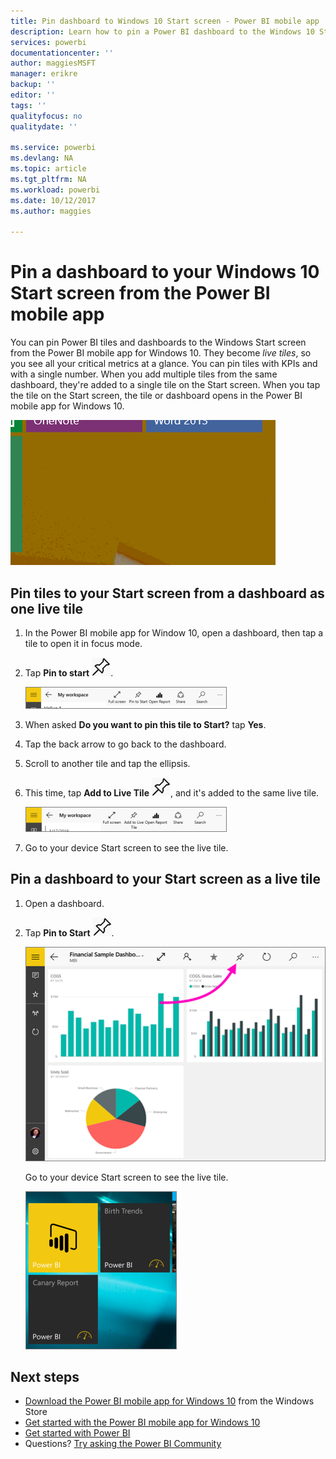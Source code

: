 ```yaml
---
title: Pin dashboard to Windows 10 Start screen - Power BI mobile app
description: Learn how to pin a Power BI dashboard to the Windows 10 Start screen from the Power BI mobile app, so you can see critical metrics at a glance.
services: powerbi
documentationcenter: ''
author: maggiesMSFT
manager: erikre
backup: ''
editor: ''
tags: ''
qualityfocus: no
qualitydate: ''

ms.service: powerbi
ms.devlang: NA
ms.topic: article
ms.tgt_pltfrm: NA
ms.workload: powerbi
ms.date: 10/12/2017
ms.author: maggies

---
```

# Pin a dashboard to your Windows 10 Start screen from the Power BI mobile app
You can pin Power BI tiles and dashboards to the Windows Start screen from the Power BI mobile app for Windows 10. They become *live tiles*, so you see all your critical metrics at a glance. You can pin tiles with KPIs and with a single number. When you add multiple tiles from the same dashboard, they're added to a single tile on the Start screen. When you tap the tile on the Start screen, the tile or dashboard opens in the Power BI mobile app for Windows 10.

![Windows live tile](media/powerbi-mobile-pin-dashboard-from-win10phone-app/pbi_win10_livetile.gif)

## Pin tiles to your Start screen from a dashboard as one live tile
1. In the Power BI mobile app for Window 10, open a dashboard, then tap a tile to open it in focus mode.
2. Tap **Pin to start** ![Pin to start icon](media/powerbi-mobile-pin-dashboard-from-win10phone-app/power-bi-windows-10-pin-start-icon.png).
   
    ![Windows 10 mobile app top bar](media/powerbi-mobile-pin-dashboard-from-win10phone-app/pbi_win10_pinstart.png)
3. When asked **Do you want to pin this tile to Start?** tap **Yes**.
4. Tap the back arrow to go back to the dashboard.
5. Scroll to another tile and tap the ellipsis.
6. This time, tap **Add to Live Tile** ![Add to live tile icon](media/powerbi-mobile-pin-dashboard-from-win10phone-app/power-bi-windows-10-pin-start-icon.png), and it's added to the same live tile.
   
    ![Windows 10 mobile app top bar](media/powerbi-mobile-pin-dashboard-from-win10phone-app/pbi_win10_addtolive.png)
7. Go to your device Start screen to see the live tile.

## Pin a dashboard to your Start screen as a live tile
1. Open a dashboard.
2. Tap **Pin to Start** ![Pin to start icon](media/powerbi-mobile-pin-dashboard-from-win10phone-app/power-bi-windows-10-pin-start-icon.png).
   
   ![Windows 10 mobile app top bar](media/powerbi-mobile-pin-dashboard-from-win10phone-app/power-bi-windows-10-pin-start.png)
   
   Go to your device Start screen to see the live tile.
   
   ![Windows 10 live tile](media/powerbi-mobile-pin-dashboard-from-win10phone-app/pbi_win10ph_startscrn.png)

## Next steps
* [Download the Power BI mobile app for Windows 10](http://go.microsoft.com/fwlink/?LinkID=526478) from the Windows Store  
* [Get started with the Power BI mobile app for Windows 10](powerbi-mobile-win10phone-app-get-started.md)  
* [Get started with Power BI](powerbi-service-get-started.md)
* Questions? [Try asking the Power BI Community](http://community.powerbi.com/)


